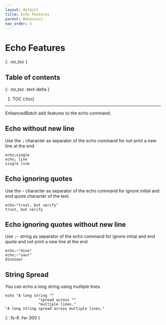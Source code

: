 ```yaml
---
layout: default
title: Echo Features
parent: Behaviors
nav_order: 4
---
```


# Echo Features
{: .no_toc }

## Table of contents
{: .no_toc .text-delta }

1. TOC
{:toc}

---

EnhancedBatch add features to the echo command.

## Echo without new line
Use the `;` character as separator of the echo command for not print a new line at the end
```
echo;single
echo; line
single line
```

## Echo ignoring quotes
Use the `~` character as separator of the echo command for ignore initial and end quote character of the text.
```
echo~"trust, but verify"
trust, but verify
```

## Echo ignoring quotes without new line
Use `;~` string as separator of the echo command for ignore initial and end quote and not print a new line at the end
```
echo;~"dino"
echo;~"saur"
dinosaur
```

## String Spread
You can echo a long string using multiple lines.
```
echo "A long string "^
               "spread across "^
               "multiple lines."
"A long string spread across multiple lines."
```

{: .fs-6 .fw-300 }
